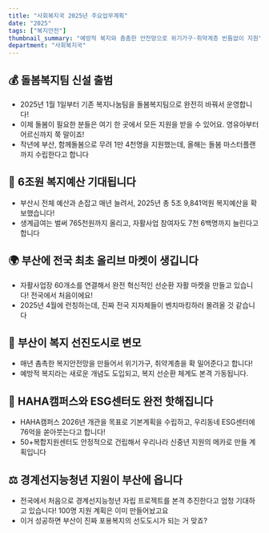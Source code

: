 ```yaml
---
title: "사회복지국 2025년 주요업무계획"
date: "2025"
tags: ["복지안전"]
thumbnail_summary: "예방적 복지와 촘촘한 안전망으로 위기가구·취약계층 빈틈없이 지원"
department: "사회복지국"
---
```


## 💰 돌봄복지팀 신설 출범
- 2025년 1월 1일부터 기존 복지나눔팀을 돌봄복지팀으로 완전히 바꿔서 운영합니다! 
- 이제 돌봄이 필요한 분들은 여기 한 곳에서 모든 지원을 받을 수 있어요. 영유아부터 어르신까지 쭉 말이죠!
- 작년에 부산, 함께돌봄으로 무려 1만 4천명을 지원했는데, 올해는 돌봄 마스터플랜까지 수립한다고 합니다

## 🚀 6조원 복지예산 기대됩니다
- 부산시 전체 예산과 손잡고 매년 늘려서, 2025년 총 5조 9,841억원 복지예산을 확보했습니다!
- 생계급여는 벌써 765천원까지 올리고, 자활사업 참여자도 7천 6백명까지 늘린다고 합니다

## 🌍 부산에 전국 최초 올리브 마켓이 생깁니다
- 자활사업장 60개소를 연결해서 완전 혁신적인 선순환 자활 마켓을 만들고 있습니다! 전국에서 처음이에요!
- 2025년 4월에 런칭하는데, 진짜 전국 지자체들이 벤치마킹하러 몰려올 것 같습니다

## 🏦 부산이 복지 선진도시로 변모
- 매년 촘촉한 복지안전망을 만들어서 위기가구, 취약계층을 확 밀어준다고 합니다!
- 예방적 복지라는 새로운 개념도 도입되고, 복지 선순환 체계도 본격 가동됩니다. 

## 💎 HAHA캠퍼스와 ESG센터도 완전 핫해집니다
- HAHA캠퍼스 2026년 개관을 목표로 기본계획을 수립하고, 우리동네 ESG센터에 76억을 쏟아붓는다고 합니다!
- 50+복합지원센터도 안정적으로 건립해서 우리나라 신중년 지원의 메카로 만들 계획입니다

## ⚖️ 경계선지능청년 지원이 부산에 옵니다
- 전국에서 처음으로 경계선지능청년 자립 프로젝트를 본격 추진한다고 엄청 기대하고 있습니다! 100명 지원 계획은 이미 만들어놨고요
- 이거 성공하면 부산이 진짜 포용복지의 선도도시가 되는 거 맞죠?